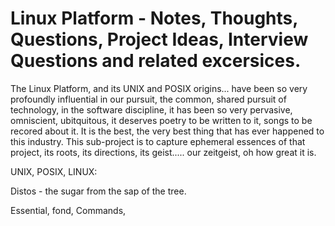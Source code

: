 # Linux Platform - Notes, Thoughts, Questions, Project Ideas, Interview Questions and related excersices. 


The Linux Platform, and its UNIX and POSIX origins... have been so very profoundly influential in our pursuit, the 
common, shared pursuit of technology, in the software discipline, it has been so very pervasive, omniscient, ubitquitous,
it deserves poetry to be written to it, songs to be recored about it. It is the best, the very best thing that has
ever happened to this industry. This sub-project is to capture ephemeral essences of that project, its roots, its 
directions, its geist..... our zeitgeist, oh how great it is.


UNIX, POSIX, LINUX:

Distos - the sugar from the sap of the tree.

Essential, fond, Commands, 


